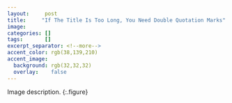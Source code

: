 ```yaml
---
layout:     post
title:     "If The Title Is Too Long, You Need Double Quotation Marks"
image:      
categories: []
tags:       []
excerpt_separator: <!--more-->
accent_color: rgb(38,139,210)
accent_image:
  background: rgb(32,32,32)
  overlay:    false
---
```


Image description.
{:.figure}